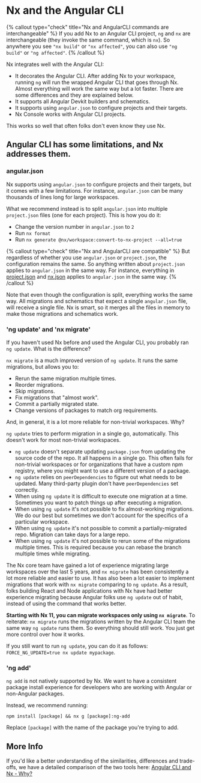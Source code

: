 # Nx and the Angular CLI

{% callout type="check" title="Nx and AngularCLI commands are interchangeable" %}
If you add Nx to an Angular CLI project, `ng` and `nx` are interchangeable (they invoke the same command, which is `nx`). So anywhere you see `"nx build"` or `"nx affected"`, you can also use `"ng build"` or `"ng affected"`.
{% /callout %}

Nx integrates well with the Angular CLI:

- It decorates the Angular CLI. After adding Nx to your workspace, running `ng` will run the wrapped Angular CLI that goes through Nx. Almost everything will work the same way but a lot faster. There are some differences and they are explained below.
- It supports all Angular Devkit builders and schematics.
- It supports using `angular.json` to configure projects and their targets.
- Nx Console works with Angular CLI projects.

This works so well that often folks don't even know they use Nx.

## Angular CLI has some limitations, and Nx addresses them.

### angular.json

Nx supports using `angular.json` to configure projects and their targets, but it comes with a few limitations. For instance, `angular.json` can be many thousands of lines long for large workspaces.

What we recommend instead is to split `angular.json` into multiple `project.json` files (one for each project). This is how you do it:

- Change the version number in `angular.json` to `2`
- Run `nx format`
- Run `nx generate @nx/workspace:convert-to-nx-project --all=true`

{% callout type="check" title="Nx and AngularCLI are compatible" %}
But regardless of whether you use `angular.json` or `project.json`, the configuration remains the same. So anything written about `project.json` applies to `angular.json` in the same way. For instance, everything in [project.json](/reference/project-configuration) and [nx.json](/reference/nx-json) applies to `angular.json` in the same way.
{% /callout %}

Note that even though the configuration is split, everything works the same way. All migrations and schematics that expect a single `angular.json` file, will receive a single file. Nx is smart, so it merges all the files in memory to make those migrations and schematics work.

### 'ng update' and 'nx migrate'

If you haven't used Nx before and used the Angular CLI, you probably ran `ng update`. What is the difference?

`nx migrate` is a much improved version of `ng update`. It runs the same migrations, but allows you to:

- Rerun the same migration multiple times.
- Reorder migrations.
- Skip migrations.
- Fix migrations that "almost work".
- Commit a partially migrated state.
- Change versions of packages to match org requirements.

And, in general, it is a lot more reliable for non-trivial workspaces. Why?

`ng update` tries to perform migration in a single go, automatically. This doesn't work for most non-trivial workspaces.

- `ng update` doesn't separate updating `package.json` from updating the source code of the repo. It all happens in a single go. This often fails for non-trivial workspaces or for organizations that have a custom npm registry, where you might want to use a different version of a package.
- `ng update` relies on `peerDependencies` to figure out what needs to be updated. Many third-party plugin don't have `peerDependencies` set correctly.
- When using `ng update` it is difficult to execute one migration at a time. Sometimes you want to patch things up after executing a migration.
- When using `ng update` it's not possible to fix almost-working migrations. We do our best but sometimes we don't account for the specifics of a particular workspace.
- When using `ng update` it's not possible to commit a partially-migrated repo. Migration can take days for a large repo.
- When using `ng update` it's not possible to rerun some of the migrations multiple times. This is required because you can rebase the branch multiple times while migrating.

The Nx core team have gained a lot of experience migrating large workspaces over the last 5 years, and `nx migrate` has been consistently a lot more reliable and easier to use. It has also been a lot easier to implement migrations that work with `nx migrate` comparing to `ng update`. As a result, folks building React and Node applications with Nx have had better experience migrating because Angular folks use `ng update` out of habit, instead of using the command that works better.

**Starting with Nx 11, you can migrate workspaces only using `nx migrate`**. To reiterate: `nx migrate` runs the migrations written by the Angular CLI team the same way `ng update` runs them. So everything should still work. You just get more control over how it works.

If you still want to run `ng update`, you can do it as follows: `FORCE_NG_UPDATE=true nx update mypackage`.

### 'ng add'

`ng add` is not natively supported by Nx. We want to have a consistent package install experience for developers who are working with Angular or non-Angular packages.

Instead, we recommend running:

```shell
npm install [package] && nx g [package]:ng-add
```

Replace `[package]` with the name of the package you're trying to add.

## More Info

If you'd like a better understanding of the similarities, differences and trade-offs, we have a detailed comparison of the two tools here: [Angular CLI and Nx - Why?](https://blog.nrwl.io/angular-cli-and-nx-why-df160946888f)
